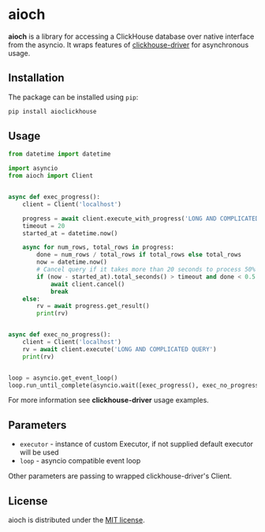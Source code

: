 # aioch
**aioch** is a library for accessing a ClickHouse database over native interface from the asyncio.
It wraps features of [clickhouse-driver](https://github.com/mymarilyn/clickhouse-driver) for asynchronous usage.

## Installation

The package can be installed using `pip`:

```bash
pip install aioclickhouse
```

## Usage
```python
from datetime import datetime

import asyncio
from aioch import Client


async def exec_progress():
    client = Client('localhost')

    progress = await client.execute_with_progress('LONG AND COMPLICATED QUERY')
    timeout = 20
    started_at = datetime.now()

    async for num_rows, total_rows in progress:
        done = num_rows / total_rows if total_rows else total_rows
        now = datetime.now()
        # Cancel query if it takes more than 20 seconds to process 50% of rows.
        if (now - started_at).total_seconds() > timeout and done < 0.5:
            await client.cancel()
            break
    else:
        rv = await progress.get_result()
        print(rv)


async def exec_no_progress():
    client = Client('localhost')
    rv = await client.execute('LONG AND COMPLICATED QUERY')
    print(rv)


loop = asyncio.get_event_loop()
loop.run_until_complete(asyncio.wait([exec_progress(), exec_no_progress()]))
```

For more information see **clickhouse-driver** usage examples.

## Parameters

* `executor` - instance of custom Executor, if not supplied default executor will be used
* `loop` - asyncio compatible event loop

Other parameters are passing to wrapped clickhouse-driver's Client.

## License

aioch is distributed under the [MIT license](http://www.opensource.org/licenses/mit-license.php).
